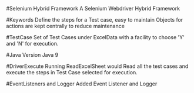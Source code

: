 #Selenium Hybrid Framework
A Selenium Webdriver Hybrid Framework 

#Keywords
Define the steps for a Test case, easy to maintain
Objects for actions are kept centrally to reduce maintenance 

#TestCase
Set of Test Cases under ExcelData with a facility to choose 'Y' and 'N' for execution.

#Java Version
Java 9

#DriverExecute
Running ReadExcelSheet would Read all the test cases and execute the steps in Test Case selected for execution.

#EventListeners and Logger
Added Event Listener and Logger



